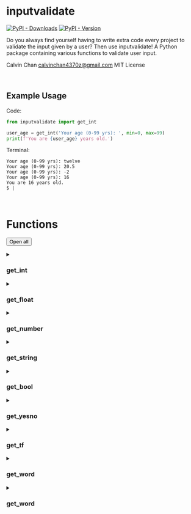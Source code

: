 # inputvalidate


<!-- Badges -->
[![PyPI - Downloads](https://img.shields.io/pypi/dm/inputvalidate?label=PyPi%20downloads)](https://pypi.org/project/inputvalidate/)
[![PyPI - Version](https://img.shields.io/pypi/v/inputvalidate)](https://pypi.org/project/inputvalidate/)
<!--tests passing-->
<!--sponser me-->
<!--another badge-->

Do you always find yourself having to write extra code every project to validate the input given by a user? Then use inputvalidate! 
A Python package containing various functions to validate user input.

Calvin Chan calvinchan4370z@gmail.com MIT License

</br>

## Example Usage
Code:
```python
from inputvalidate import get_int

user_age = get_int('Your age (0-99 yrs): ', min=0, max=99)
print(f'You are {user_age} years old.')
```
Terminal:
```
Your age (0-99 yrs): twelve
Your age (0-99 yrs): 20.5
Your age (0-99 yrs): -2
Your age (0-99 yrs): 16
You are 16 years old.
$ |
```

</br>

<!-- # Documentation -->

# Functions
<button>Open all</button>

<!-- get_int -->
<details>
<summary><h3>get_int</h3></summary>

```python
get_int(prompt, **kwargs)
```
Prompts user for an input, expecting an int. Repeats until an int is properly inputted, then returns the int.

### *kwargs:*
- **min**: Set min value acceptable
- **max**: Set max value acceptable
</details>


<!-- get_float -->
<details>
<summary><h3>get_float</h3></summary>

```python
get_float(prompt, **kwargs)
```
Prompts user for an input, expecting a float. Repeats until a number is properly inputted, then returns the input as a float.

### *kwargs:*
- **min**: Set min value acceptable
- **max**: Set max value acceptable
</details>


<!-- get_number -->
<details>
<summary><h3>get_number</h3></summary>

```python
get_number(prompt, **kwargs)
```
Prompts user for a number. Repeats until a number is properly inputted, then returns the input as an int/float, depending on what was inputted.

### *kwargs:*
- **min**: Set min value acceptable
- **max**: Set max value acceptable
</details>


<!-- get_string -->
<details>
<summary><h3>get_string</h3></summary>

```python
get_string(prompt, **kwargs)
```
Prompts user for an input, expecting a string. Repeats until an string is properly inputted, then returns the string

### *kwargs:*
- **min**: Set min length acceptable
- **max**: Set max length acceptable
- **nospace**: Set to True if input must contain no spaces. Default: False
</details>


<!-- get_bool -->
<details>
<summary><h3>get_bool</h3></summary>

```python
get_bool(prompt)
```
Prompts user for a True/False answer. Repeats until user inputs True or False, ignoring caps, then returns True or False
</details>


<!-- get_yesno -->
<details>
<summary><h3>get_yesno</h3></summary>

```python
get_yesno(prompt)
```
Prompts user for a yes/no answer. Repeats until the first letter of the input is y/n, ignoring caps, then returns 'y' / 'n'

### *Aliases*:
- get_yn
</details>


<!-- get_tf -->
<details>
<summary><h3>get_tf</h3></summary>

```python
get_tf(prompt)
```
Prompts user for a t/f answer. Repeats until the first letter of the input is t/f, ignoring caps, then returns 't' / 'f'
</details>


<!-- get_word -->
<details>
<summary><h3>get_word</h3></summary>

```python
get_word(prompt)
```
Prompts user for a single word of only alphabet letters. Repeats until a word is properly inputted, then returns the word as a string
</details>


<!-- get_char -->
<details>
<summary><h3>get_word</h3></summary>

```python
get_char(prompt)
```
Prompts user for a single ASCII character. Repeats until a character is properly inputted, then returns the char as a string
</details>